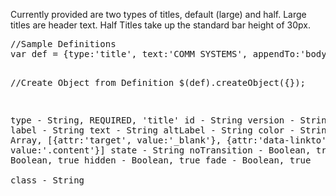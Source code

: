 <div class="description">
<p>Currently provided are two types of titles, default (large) and half.  Large titles are header text.  Half Titles take up the standard bar height of 30px.</p>

</div>
<pre class="code">
//Sample Definitions
var def = {type:'title', text:'COMM SYSTEMS', appendTo:'body', color:'blue'}

//Create Object from Definition
$(def).createObject({});
 
 type			- String, REQUIRED, 'title'
 id			- String
 version                - String, 'half'
 label			- String
 text			- String
 altLabel		- String
 color			- String
 attrs			- Array, [{attr:'target', value:'_blank'}, {attr:'data-linkto', value:'.content'}]
 state			- String
 noTransition		- Boolean, true
 noEvent		- Boolean, true
 hidden			- Boolean, true
 fade			- Boolean, true			
 class			- String
</pre>